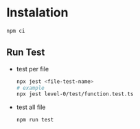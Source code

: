 # Instalation

```bash
npm ci

```

## Run Test

- test per file

  ```bash
  npx jest <file-test-name>
  # example
  npx jest level-0/test/function.test.ts
  ```

- test all file

  ```bash
  npm run test
  ```
